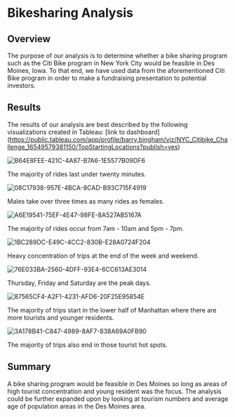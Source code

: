 # Bikesharing Analysis

## Overview
The purpose of our analysis is to determine whether a bike sharing program such as the Citi Bike program in New York City would be feasible in Des Moines, Iowa. To that end, we have used data from the aforementioned Citi Bike program in order to make a fundraising presentation to potential investors.

## Results
The results of our analysis are best described by the following visualizations created in Tableau: [link to dashboard]
(https://public.tableau.com/app/profile/barry.bingham/viz/NYC_Citibike_Challenge_16549579381150/TopStartingLocations?publish=yes)

![B64E8FEE-421C-4A87-B7A6-1E5577B09DF6](https://user-images.githubusercontent.com/101157423/173234290-c0adbf28-b3bb-4072-9399-ecd210c041a3.jpeg)

The majority of rides last under twenty minutes.

![08C17938-957E-4BCA-8CAD-B93C715F4919](https://user-images.githubusercontent.com/101157423/173234372-11f0a931-972c-41c4-a1d7-9380b7031ba6.jpeg)

Males take over three times as many rides as females.

![A6E19541-75EF-4E47-98FE-8A527AB5167A](https://user-images.githubusercontent.com/101157423/173234424-5397c661-edd6-47df-92c6-8bc30c60ea40.jpeg)

The majority of rides occur from 7am - 10am and 5pm - 7pm.

![1BC289DC-E49C-4CC2-830B-E28A0724F204](https://user-images.githubusercontent.com/101157423/173234502-6e769015-9bed-417a-b162-6712ddd29d2a.jpeg)

Heavy concentration of trips at the end of the week and weekend.

![76E033BA-2560-4DFF-93E4-6CC613AE3014](https://user-images.githubusercontent.com/101157423/173234557-ebe8753b-5e3e-4b95-9ce0-71948f18d82c.jpeg)

Thursday, Friday and Saturday are the peak days.

![87565CF4-A2F1-4231-AFD6-20F25E95854E](https://user-images.githubusercontent.com/101157423/173234571-f91245d1-9952-471a-afaf-d3a8ac6e54e8.jpeg)

The majority of trips start in the lower half of Manhattan where there are more tourists and younger residents.

![3A178B41-C847-4989-8AF7-838A69A0FB90](https://user-images.githubusercontent.com/101157423/173234606-b5abc9e1-0943-4637-9c51-9ea8f2d89768.jpeg)

The majority of trips also end in those tourist hot spots.

## Summary

A bike sharing program would be feasible in Des Moines so long as areas of high tourist concentration and young resident was the focus. The analysis could be further expanded upon by looking at tourism numbers and average age of population areas in the Des Moines area.
